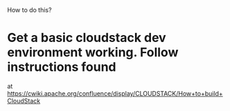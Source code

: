 How to do this?

# Get a basic cloudstack dev environment working. Follow instructions found
at
https://cwiki.apache.org/confluence/display/CLOUDSTACK/How+to+build+CloudStack
